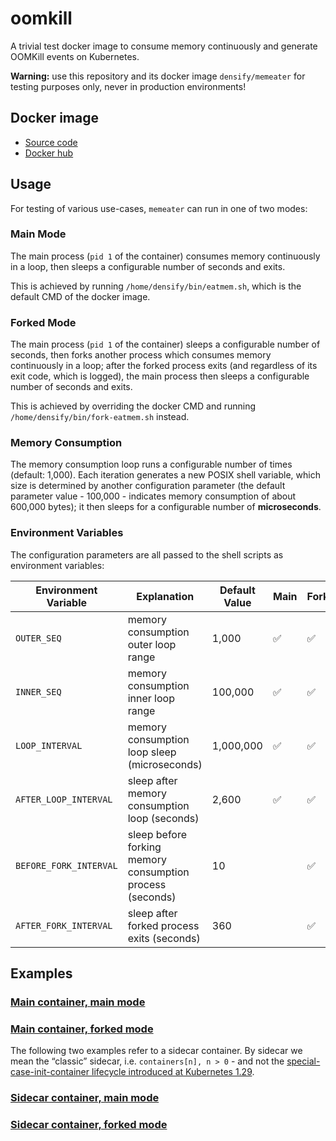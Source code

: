 # oomkill

A trivial test docker image to consume memory continuously and generate OOMKill events on Kubernetes.

**Warning:** use this repository and its docker image `densify/memeater` for testing purposes only, never in production environments!

## Docker image

- [Source code](./memeater/)
- [Docker hub](https://hub.docker.com/r/densify/memeater)

## Usage

For testing of various use-cases, `memeater` can run in one of two modes:

### Main Mode

The main process (`pid 1` of the container) consumes memory continuously in a loop, then sleeps a configurable number of seconds and exits.

This is achieved by running `/home/densify/bin/eatmem.sh`, which is the default CMD of the docker image.

### Forked Mode

The main process (`pid 1` of the container) sleeps a configurable number of seconds, then forks another process which consumes memory continuously in a loop; after the forked process exits (and regardless of its exit code, which is logged), the main process then sleeps a configurable number of seconds and exits.

This is achieved by overriding the docker CMD and running `/home/densify/bin/fork-eatmem.sh` instead.

### Memory Consumption

The memory consumption loop runs a configurable number of times (default: 1,000). Each iteration generates a new POSIX shell variable, which size is determined by another configuration parameter (the default parameter value - 100,000 - indicates memory consumption of about 600,000 bytes); it then sleeps for a configurable number of **microseconds**.

### Environment Variables

The configuration parameters are all passed to the shell scripts as environment variables:

| Environment Variable | Explanation                                               | Default Value | Main               | Forked             |
| -------------------- | --------------------------------------------------------- | ------------- | ------------------ | ------------------ |
| `OUTER_SEQ`            | memory consumption outer loop range                       | 1,000         | :white_check_mark: | :white_check_mark: |
| `INNER_SEQ`            | memory consumption inner loop range                       | 100,000       | :white_check_mark: | :white_check_mark: |
| `LOOP_INTERVAL`  | memory consumption loop sleep (microseconds)              | 1,000,000     | :white_check_mark: | :white_check_mark: |
| `AFTER_LOOP_INTERVAL`  | sleep after memory consumption loop (seconds)             | 2,600         | :white_check_mark: | :white_check_mark: |
| `BEFORE_FORK_INTERVAL` | sleep before forking memory consumption process (seconds) | 10            |                    | :white_check_mark: |
| `AFTER_FORK_INTERVAL`  | sleep after forked process exits (seconds)                | 360           |                    | :white_check_mark: |

## Examples

### [Main container, main mode](./examples/pod-oom.yaml)

### [Main container, forked mode](./examples/pod-oom-forked.yaml)

The following two examples refer to a sidecar container. By sidecar we mean the “classic” sidecar, i.e. `containers[n], n > 0` - and not the [special-case-init-container lifecycle introduced at Kubernetes 1.29](https://kubernetes.io/docs/concepts/workloads/pods/sidecar-containers/).

### [Sidecar container, main mode](./examples/pod-sidecar-oom.yaml)

### [Sidecar container, forked mode](./examples/pod-sidecar-oom-forked.yaml)
